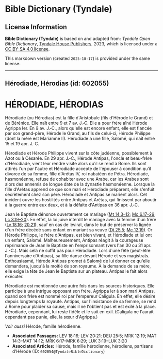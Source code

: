 # Bible Dictionary (Tyndale)

## License Information

**Bible Dictionary (Tyndale)** is based on and adapted from: _Tyndale Open Bible Dictionary_, [Tyndale House Publishers](https://tyndaleopenresources.com/), 2023, which is licensed under a [CC BY-SA 4.0 license](https://creativecommons.org/licenses/by-sa/4.0/legalcode.en).

This markdown version (created `2025-10-17`) is provided under the same license.



--------------------------------

## Hérodiade, Hérodias (id: 602055)

HÉRODIADE, HÉRODIAS
===================

Hérodiade (ou Hérodias) est la fille d'Aristobule (fils d'Hérode le Grand) et de Bérénice. Elle naît entre 9 et 7 av. J.‑C. Elle a pour frère aîné Hérode Agrippa Ier. En 6 av. J.‑C., alors qu'elle est encore enfant, elle est fiancée par son grand\-père, Hérode le Grand, au fils de celui\-ci, Hérode Philippe (dont la mère est Mariamne II). Hérodiade a une fille, Salomé, qui naît entre 15 et 19 apr. J.‑C.

Hérodiade et Hérode Philippe vivent sur la côte judéenne, possiblement à Azot ou à Césarée. En 29 apr. J.‑C., Hérode Antipas, l'oncle et beau\-frère d'Hérodiade, vient leur rendre visite alors qu'il se rend à Rome. Ils sont attirés l'un par l'autre et Hérodiade accepte de l'épouser à condition qu'il divorce de sa femme, fille d'Arétas IV, roi nabatéen de Pétra. Hérodiade, hasmonéenne, refuse de cohabiter avec une Arabe, car les Arabes sont alors des ennemis de longue date de la dynastie hasmonéenne. Lorsque la fille d'Arétas apprend ce que son mari et Hérodiade préparent, elle s'enfuit secrètement chez son père. Hérodiade et Antipas se marient alors. Cet incident ouvre les hostilités entre Antipas et Arétas, qui finissent par aboutir à la guerre entre eux deux, et à la défaite d'Antipas en 36 apr. J.‑C.

Jean le Baptiste dénonce ouvertement ce mariage ([Mt 14\.3–12](https://ref.ly/Matt14:3-Matt14:12); [Mc 6\.17–29](https://ref.ly/Mark6:17-Mark6:29); [Lc 3\.19–20](https://ref.ly/Luke3:19-Luke3:20)). En effet, la loi juive interdit le mariage avec la femme d'un frère ([Lv 18\.16](https://ref.ly/Lev18:16); [20\.21](https://ref.ly/Lev20:21)), sauf en cas de lévirat, dans le but de préserver la lignée d'un frère décédé sans enfant en mariant sa veuve ([Dt 25\.5](https://ref.ly/Deut25:5); [Mc 12\.19](https://ref.ly/Mark12:19)). Or Hérode Philippe, le frère d'Antipas, est bien vivant, et Hérodiade et lui ont un enfant, Salomé. Malheureusement, Antipas réagit à la courageuse réprimande de Jean le Baptiste en l'emprisonnant (vers l'an 30 ou 31 apr. J.\-C.). Mais cela ne suffit pas pour Hérodiade. Lors d'une fête (peut\-être l'anniversaire d'Antipas), sa fille danse devant Hérode et ses magistrats. Enthousiasmé, Hérode Antipas promet à Salomé de lui donner ce qu'elle demandera, jusqu'à la moitié de son royaume. À la demande de sa mère, elle exige la tête de Jean le Baptiste sur un plateau. Antipas le fait alors exécuter.

Hérodiade est mentionnée une autre fois dans les sources historiques. Elle participe à une intrigue opposant son frère, Agrippa Ier à son mari Antipas, quand son frère est nommé roi par l'empereur Caligula. En effet, elle désire depuis longtemps la royauté. Antipas, sur l'insistance de sa femme, se rend à Rome pour plaider sa cause, mais il ne l'obtient pas et est exilé à la place. Hérodiade, cependant, lui reste fidèle et le suit en exil. (Caligula ne l'aurait cependant pas punie, elle, la sœur d'Agrippa.)

*Voir aussi* Hérode, famille hérodienne.

* **Associated Passages:** LEV 18:16; LEV 20:21; DEU 25:5; MRK 12:19; MAT 14:3–MAT 14:12; MRK 6:17–MRK 6:29; LUK 3:19–LUK 3:20
* **Associated Articles:** Hérode, famille hérodienne, hérodiens, partisans d'Hérode (ID: `602054@TyndaleBibleDictionary`)

